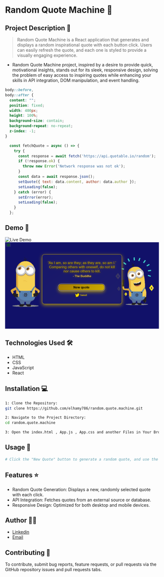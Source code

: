 # Random Quote Machine 🚀

## Project Description 📝

> Random Quote Machine is a React application that generates and displays a random inspirational quote with each button click. Users can easily refresh the quote, and each one is styled to provide a visually engaging experience.

- Random Quote Machine project, inspired by a desire to provide quick, motivational insights, stands out for its sleek, responsive design, solving the problem of easy access to inspiring quotes while enhancing your skills in API integration, DOM manipulation, and event handling.

```css
body::before,
body::after {
  content: "";
  position: fixed;
  width: 400px;
  height: 100%;
  background-size: contain;
  background-repeat: no-repeat;
  z-index: -1;
}
```

```javascript
  const fetchQuote = async () => {
    try {
      const response = await fetch('https://api.quotable.io/random');
      if (!response.ok) {
        throw new Error('Network response was not ok');
      }
      const data = await response.json();
      setQuote({ text: data.content, author: data.author });
      setLoading(false);
    } catch (error) {
      setError(error);
      setLoading(false);
    }
  };

```

## Demo 📸
![Live Demo](https://random-quote-machine-orjy-d3n3wi3t8-elhams-projects-228a98e0.vercel.app/)
![Screenshot](./src/Screenshot%202024-08-24%20123007.png)

## Technologies Used 🛠️

- HTML
- CSS
- JavaScript
- React


## Installation 💻

```bash
1: Clone the Repository:
git clone https://github.com/elhamy786/random.quote.machine.git
```

```bash
2: Navigate to the Project Directory:
cd random.quote.machine
```

```bash
3: Open the index.html , App.js , App.css and another Files in Your Browser.
```


## Usage 🎯

```bash
# Click the "New Quote" button to generate a random quote, and use the "Share" button to post it to social media.
```

## Features ⭐

- Random Quote Generation: Displays a new, randomly selected quote with each click.
- API Integration: Fetches quotes from an external source or database.
- Responsive Design: Optimized for both desktop and mobile devices.

## Author 👩‍💻

- [Linkedin](https://www.linkedin.com/in/elham-afzali-05326130b?utm_source=share&utm_campaign=share_via&utm_content=profile&utm_medium=ios_app)
- [Email](elham.afzali1383@gmail.com)

## Contributing 🤝

To contribute, submit bug reports, feature requests, or pull requests via the GitHub repository issues and pull requests tabs.